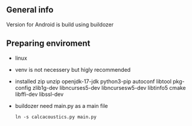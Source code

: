 ## General info
Version for Android is build using buildozer

## Preparing enviroment
 - linux
 - venv is not necessery but higly recommended
 - installed zip unzip openjdk-17-jdk python3-pip autoconf libtool pkg-config zlib1g-dev libncurses5-dev libncursesw5-dev libtinfo5 cmake libffi-dev libssl-dev
 - buildozer need main.py as a main file
   
      `ln -s calcacoustics.py main.py`

